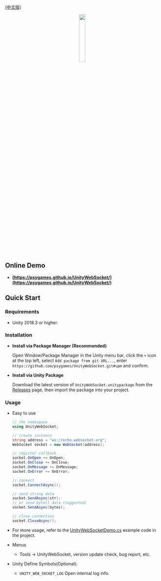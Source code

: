 
[(中文版)](README.md)

<div align=center>
  <img src="https://s1.ax1x.com/2020/08/21/dYIAQU.png" width=20%/>
</div>

## **Online Demo**

- **[https://psygames.github.io/UnityWebSocket/](https://psygames.github.io/UnityWebSocket/)**


## **Quick Start**

### **Requirements**

- Unity 2018.3 or higher.

### **Installation**

- **Install via Package Manager (Recommended)**

  Open Window/Package Manager in the Unity menu bar, click the `+` icon at the top left, select `Add package from git URL...`, enter `https://github.com/psygames/UnityWebSocket.git#upm` and confirm.
  
- **Install via Unity Package**

  Download the latest version of `UnityWebSocket.unitypackage` from the [Releases](https://github.com/psygames/UnityWebSocket/releases) page, then import the package into your project.

### **Usage**

- Easy to use

  ```csharp
  // the namespace
  using UnityWebSocket;

  // create instance
  string address = "ws://echo.websocket.org";
  WebSocket socket = new WebSocket(address);

  // register callback
  socket.OnOpen += OnOpen;
  socket.OnClose += OnClose;
  socket.OnMessage += OnMessage;
  socket.OnError += OnError;

  // connect
  socket.ConnectAsync();

  // send string data 
  socket.SendAsync(str);
  // or send byte[] data (suggested)
  socket.SendAsync(bytes); 

  // close connection
  socket.CloseAsync();
  ```

- For more usage, refer to the [UnityWebSocketDemo.cs](Assets/UnityWebSocket/Demo/UnityWebSocketDemo.cs) example code in the project.

- Menus
  - Tools -> UnityWebSocket, version update check, bug report, etc.

- Unity Define Symbols(Optional):
  - `UNITY_WEB_SOCKET_LOG` Open internal log info.

